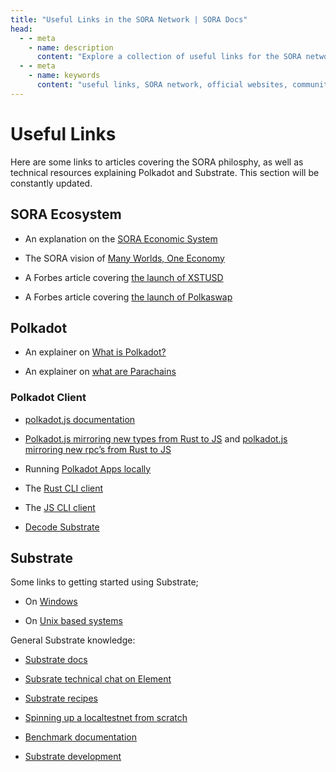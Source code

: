 ```yaml
---
title: "Useful Links in the SORA Network | SORA Docs"
head:
  - - meta
    - name: description
      content: "Explore a collection of useful links for the SORA network, including official websites, community resources, developer tools, and more. Access important resources and stay connected with the SORA community by leveraging these curated links that provide valuable information and support for participants in the SORA ecosystem."
  - - meta
    - name: keywords
      content: "useful links, SORA network, official websites, community resources, developer tools, SORA community"
---
```


# Useful Links

Here are some links to articles covering the SORA philosphy, as well
as technical resources explaining Polkadot and Substrate.
This section will be constantly updated.

## SORA Ecosystem

- An explanation on the [SORA Economic System](https://medium.com/sora-xor/sora-the-new-economic-order-3ec3f0327e5a)

- The SORA vision of [Many Worlds, One Economy](https://medium.com/sora-xor/many-worlds-one-economy-1ce709d4fb42)

- A Forbes article covering [the launch of XSTUSD](https://www.forbes.com/sites/tatianakoffman/2021/11/23/the-rise-of-decentralized-money-on-polkadotnew-algorithmic-stablecoin-launches-on-sora/?sh=722c2e6f31bc)

- A Forbes article covering [the launch of Polkaswap](https://www.forbes.com/sites/tatianakoffman/2021/04/27/the-rise-of-decentralized-exchanges-on-polkadot/?sh=39acc5e58169)

## Polkadot

- An explainer on [What is Polkadot?](https://wiki.polkadot.network/docs/getting-started)

- An explainer on [what are Parachains](https://wiki.polkadot.network/docs/learn-parachains)

### Polkadot Client

- [polkadot.js documentation](https://polkadot.js.org/docs/)

- [Polkadot.js mirroring new types from Rust to
  JS](https://polkadot.js.org/docs/api/start/types.extend) and [polkadot.js mirroring new rpc’s from Rust to JS](https://polkadot.js.org/docs/api/start/rpc.custom)

- Running [Polkadot Apps locally](https://github.com/polkadot-js/apps)

- The [Rust CLI client](https://github.com/paritytech/substrate-subxt)

- The [JS CLI client](https://github.com/paritytech/substrate-cli-tools)

- [Decode Substrate](https://github.com/paritytech/desub)

## Substrate

Some links to getting started using Substrate;

- On [Windows](https://substrate.dev/docs/en/knowledgebase/getting-started/windows-users)

- On [Unix based systems](https://substrate.dev/docs/en/knowledgebase/getting-started/#manual-installation)

General Substrate knowledge:

- [Substrate docs](https://substrate.dev/docs/en/)

- [Subsrate technical chat on Element](https://app.element.io/#/room/#substrate-technical:matrix.org)

- [Substrate recipes](https://substrate.dev/recipes/)

- [Spinning up a localtestnet from scratch](https://substrate.dev/cumulus-workshop/#/)

- [Benchmark documentation](https://www.shawntabrizi.com/substrate-graph-benchmarks/docs/#/)

- [Substrate development](https://substrate.dev/recipes/runtime-printing.html#printing-from-the-runtime)
